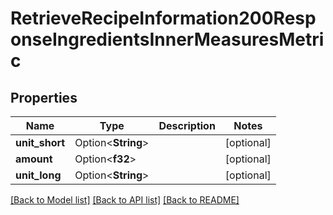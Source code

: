 # RetrieveRecipeInformation200ResponseIngredientsInnerMeasuresMetric

## Properties

Name | Type | Description | Notes
------------ | ------------- | ------------- | -------------
**unit_short** | Option<**String**> |  | [optional]
**amount** | Option<**f32**> |  | [optional]
**unit_long** | Option<**String**> |  | [optional]

[[Back to Model list]](../README.md#documentation-for-models) [[Back to API list]](../README.md#documentation-for-api-endpoints) [[Back to README]](../README.md)


